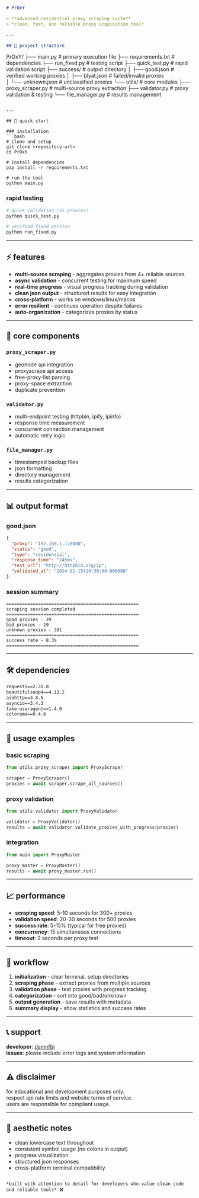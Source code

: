 ```markdown
# PrOxY

> **advanced residential proxy scraping suite**  
> *clean, fast, and reliable proxy acquisition tool*

---

## 📁 project structure

```
PrOxY/
├── main.py                 # primary execution file
├── requirements.txt        # dependencies
├── run_fixed.py           # testing script
├── quick_test.py          # rapid validation script
├── success/               # output directory
│   ├── good.json         # verified working proxies
│   ├── blyat.json        # failed/invalid proxies  
│   └── unknown.json      # unclassified proxies
└── utils/                 # core modules
    ├── proxy_scraper.py  # multi-source proxy extraction
    ├── validator.py      # proxy validation & testing
    └── file_manager.py   # results management
```

---

## 🚀 quick start

### installation
```bash
# clone and setup
git clone <repository-url>
cd PrOxY

# install dependencies
pip install -r requirements.txt

# run the tool
python main.py
```

### rapid testing
```bash
# quick validation (15 proxies)
python quick_test.py

# verified fixed version
python run_fixed.py
```

---

## ⚡ features

- **multi-source scraping** - aggregates proxies from 4+ reliable sources
- **async validation** - concurrent testing for maximum speed
- **real-time progress** - visual progress tracking during validation
- **clean json output** - structured results for easy integration
- **cross-platform** - works on windows/linux/macos
- **error resilient** - continues operation despite failures
- **auto-organization** - categorizes proxies by status

---

## 🔧 core components

### `proxy_scraper.py`
- geonode api integration
- proxyscrape api access  
- free-proxy-list parsing
- proxy-space extraction
- duplicate prevention

### `validator.py`
- multi-endpoint testing (httpbin, ipify, ipinfo)
- response time measurement
- concurrent connection management
- automatic retry logic

### `file_manager.py`
- timestamped backup files
- json formatting
- directory management
- results categorization

---

## 📊 output format

### good.json
```json
{
  "proxy": "192.168.1.1:8080",
  "status": "good",
  "type": "residential",
  "response_time": "245ms",
  "test_url": "http://httpbin.org/ip",
  "validated_at": "2024-01-15t10:30:00.000000"
}
```

### session summary
```
==================================================
scraping session completed
==================================================
good proxies - 29
bad proxies - 19
unknown proxies - 301
==================================================
success rate - 8.3%
==================================================
```

---

## 🛠️ dependencies

```txt
requests==2.31.0
beautifulsoup4==4.12.2
aiohttp==3.8.5
asyncio==3.4.3
fake-useragent==1.4.0
colorama==0.4.6
```

---

## 🎯 usage examples

### basic scraping
```python
from utils.proxy_scraper import ProxyScraper

scraper = ProxyScraper()
proxies = await scraper.scrape_all_sources()
```

### proxy validation  
```python
from utils.validator import ProxyValidator

validator = ProxyValidator()
results = await validator.validate_proxies_with_progress(proxies)
```

### integration
```python
from main import ProxyMaster

proxy_master = ProxyMaster()
results = await proxy_master.run()
```

---

## 📈 performance

- **scraping speed**: 5-10 seconds for 300+ proxies
- **validation speed**: 20-30 seconds for 500 proxies  
- **success rate**: 5-15% (typical for free proxies)
- **concurrency**: 15 simultaneous connections
- **timeout**: 2 seconds per proxy test

---

## 🔄 workflow

1. **initialization** - clear terminal, setup directories
2. **scraping phase** - extract proxies from multiple sources
3. **validation phase** - test proxies with progress tracking
4. **categorization** - sort into good/bad/unknown
5. **output generation** - save results with metadata
6. **summary display** - show statistics and success rates

---

## 📞 support

**developer**: [damnfbi](https://t.me/damnfbi)  
**issues**: please include error logs and system information

---

## ⚠️ disclaimer

for educational and development purposes only.  
respect api rate limits and website terms of service.  
users are responsible for compliant usage.

---

## 🎨 aesthetic notes

- clean lowercase text throughout
- consistent symbol usage (no colons in output)
- progress visualization
- structured json responses
- cross-platform terminal compatibility

```

*built with attention to detail for developers who value clean code and reliable tools* 🛠️